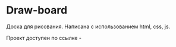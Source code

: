 # Draw-board
Доска для рисования.
Написана с использованием html, css, js.

Проект доступен по ссылке - 